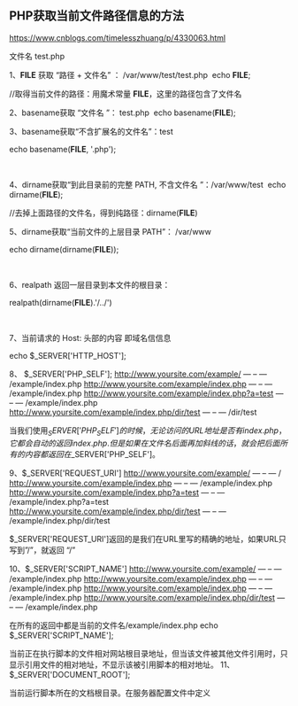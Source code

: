
## PHP获取当前文件路径信息的方法
https://www.cnblogs.com/timelesszhuang/p/4330063.html

文件名  test.php 

1、__FILE__ 获取 “路径 + 文件名” ： /var/www/test/test.php 
echo __FILE__;

//取得当前文件的路径：用魔术常量 __FILE__，这里的路径包含了文件名

2、basename获取 “文件名 ”： test.php 
echo basename(__FILE__);

3、basename获取“不含扩展名的文件名”：test 

echo basename(__FILE__, '.php'); 

 

4、dirname获取“到此目录前的完整 PATH, 不含文件名 ”：/var/www/test 
echo dirname(__FILE__);

//去掉上面路径的文件名，得到纯路径：dirname(__FILE__)

5、dirname获取“当前文件的上层目录 PATH”： /var/www 

echo dirname(dirname(__FILE__));

 

6、realpath 返回一层目录到本文件的根目录：

realpath(dirname(__FILE__).'/../')

 

7、当前请求的 Host: 头部的内容 即域名信信息

echo $_SERVER['HTTP_HOST'];

8、 $_SERVER['PHP_SELF'];
http://www.yoursite.com/example/ — – — /example/index.php
http://www.yoursite.com/example/index.php — – — /example/index.php
http://www.yoursite.com/example/index.php?a=test — – — /example/index.php
http://www.yoursite.com/example/index.php/dir/test — – — /dir/test

当我们使用$_SERVER['PHP_SELF']的时候，无论访问的URL地址是否有index.php，它都会自动的返回 index.php.但是如果在文件名后面再加斜线的话，就会把后面所有的内容都返回在$_SERVER['PHP_SELF']。

9、$_SERVER['REQUEST_URI']
http://www.yoursite.com/example/ — – — /
http://www.yoursite.com/example/index.php — – — /example/index.php
http://www.yoursite.com/example/index.php?a=test — – — /example/index.php?a=test
http://www.yoursite.com/example/index.php/dir/test — – — /example/index.php/dir/test

$_SERVER['REQUEST_URI']返回的是我们在URL里写的精确的地址，如果URL只写到”/”，就返回 “/”

10、$_SERVER['SCRIPT_NAME']
http://www.yoursite.com/example/ — – — /example/index.php
http://www.yoursite.com/example/index.php — – — /example/index.php
http://www.yoursite.com/example/index.php — – — /example/index.php
http://www.yoursite.com/example/index.php/dir/test — – — /example/index.php

在所有的返回中都是当前的文件名/example/index.php
echo $_SERVER['SCRIPT_NAME'];

当前正在执行脚本的文件相对网站根目录地址，但当该文件被其他文件引用时，只显示引用文件的相对地址，不显示该被引用脚本的相对地址。
11、 $_SERVER['DOCUMENT_ROOT'];

当前运行脚本所在的文档根目录。在服务器配置文件中定义
